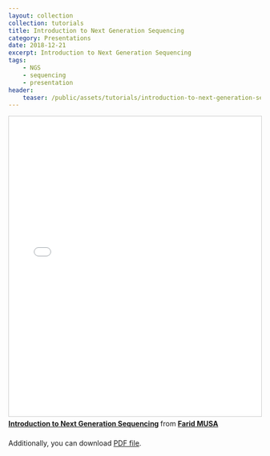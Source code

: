 ```yaml
---
layout: collection
collection: tutorials
title: Introduction to Next Generation Sequencing
category: Presentations
date: 2018-12-21
excerpt: Introduction to Next Generation Sequencing
tags:
    - NGS
    - sequencing
    - presentation
header:
    teaser: /public/assets/tutorials/introduction-to-next-generation-sequencing.jpg
---
```



<iframe src="//www.slideshare.net/slideshow/embed_code/key/f8wKQNt5sD8540" width="100%" height="600" frameborder="0" marginwidth="0" marginheight="0" scrolling="no" style="border:1px solid #CCC; border-width:1px; margin-bottom:5px; max-width: 100%;" allowfullscreen> </iframe> <div style="margin-bottom:5px"> <strong> <a href="//www.slideshare.net/faridmusa1/introduction-to-next-generation-sequencing" title="Introduction to Next Generation Sequencing" target="_blank">Introduction to Next Generation Sequencing</a> </strong> from <strong><a href="https://www.slideshare.net/faridmusa1" target="_blank">Farid MUSA</a></strong> </div>
<br>
Additionally, you can download <a href="{{ site.url }}/public/pdfs/ngs_presentation.pdf"> PDF file</a>.
